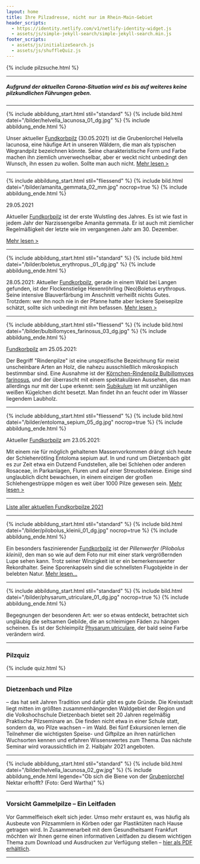 ```yaml
---
layout: home
title: Ihre Pilzadresse, nicht nur im Rhein-Main-Gebiet
header_scripts:
  - https://identity.netlify.com/v1/netlify-identity-widget.js
  - assets/js/simple-jekyll-search/simple-jekyll-search.min.js
footer_scripts:
  - assets/js/initializeSearch.js
  - assets/js/shuffleQuiz.js
---
```

{% include pilzsuche.html %}

- - -

##### Aufgrund der aktuellen Corona-Situation wird es bis auf weiteres keine pilzkundlichen Führungen geben.

- - -

{% include abbildung_start.html stil="standard" %}
{% include bild.html datei="/bilder/helvella_lacunosa_01_dg.jpg" %}
{% include abbildung_ende.html %}

Unser aktueller [Fundkorbpilz](AA "Glossar-") (30.05.2021) ist die Grubenlorchel Helvella lacunosa, eine häufige Art in unseren Wäldern, die man als typischen Wegrandpilz bezeichnen könnte. Seine charakteristische Form und Farbe machen ihn ziemlich unverwechselbar, aber er weckt nicht unbedingt den Wunsch, ihn essen zu wollen. Sollte man auch nicht.
[Mehr lesen >](/helvella-lacunosa-grubenlorchel)

- - -

{% include abbildung_start.html stil="fliessend" %}
{% include bild.html datei="/bilder/amanita_gemmata_02_mm.jpg" nocrop=true %}
{% include abbildung_ende.html %}

29.05.2021

Aktueller [Fundkorbpilz](AA "Glossar-") ist der erste Wulstling des Jahres. Es ist wie fast in jedem Jahr der Narzissengelbe Amanita gemmata. Er ist auch mit ziemlicher Regelmäßigkeit der letzte wie im vergangenen Jahr am 30. Dezember.

[Mehr lesen >](/pilze/amanita-gemmata-narzissengelber-wulstling)

<div style="clear: both"></div>

- - -

{% include abbildung_start.html stil="standard" %}
{% include bild.html datei="/bilder/boletus_erythropus._01_dg.jpg" %}
{% include abbildung_ende.html %}

28.05.2021: Aktueller [Fundkorbpilz](AA "Glossar-"), gerade in einem Wald bei Langen gefunden, ist der Flockenstielige Hexenröhrling (Neo)Boletus erythropus. Seine intensive Blauverfärbung im Anschnitt verheißt nichts Gutes. Trotzdem: wer ihn noch nie in der Pfanne hatte aber leckere Speisepilze schätzt, sollte sich unbedingt mit ihm befassen. [Mehr lesen >](/pilze/boletus-erythropus-flockenstieliger-hexenröhrling)

- - -

{% include abbildung_start.html stil="fliessend" %}
{% include bild.html datei="/bilder/bulbillomyces_farinosus_03_dg.jpg" %}
{% include abbildung_ende.html %}

[Fundkorbpilz](AA "Glossar-") am 25.05.2021:

Der Begriff "Rindenpilze" ist eine unspezifische Bezeichnung für meist unscheinbare Arten an Holz, die nahezu ausschließlich mikroskopisch bestimmbar sind. Eine Ausnahme ist der [Körnchen-Rindenpilz Bulbillomyces farinosus](/pilze/bulbillomyces-farinosus-körnchen-rindenpilz), und der überrascht mit einem spektakulären Aussehen, das man allerdings nur mit der Lupe erkennt: sein [Subikulum](Subikulum "Glossar") ist mit unzähligen weißen Kügelchen dicht besetzt. Man findet ihn an feucht oder im Wasser liegendem Laubholz. 

- - -

{% include abbildung_start.html stil="fliessend" %}
{% include bild.html datei="/bilder/entoloma_sepium_05_dg.jpg" nocrop=true %}
{% include abbildung_ende.html %}

Aktueller [Fundkorbpilz](AA "Glossar-") am 23.05.2021:

Mit einem nie für möglich gehaltenen Massenvorkommen drängt sich heute der Schlehenrötling Entoloma sepium auf. In und rund um Dietzenbach gibt es zur Zeit etwa ein Dutzend Fundstellen, alle bei Schlehen oder anderen Rosaceae, in Parkanlagen, Fluren und auf einer Streuobstwiese. Einige sind unglaublich dicht bewachsen, in einem einzigen der großen Schlehengestrüppe mögen es weit über 1000 Pilze gewesen sein. [Mehr lesen >](/pilze/entoloma-sepium-schlehenrötling)

<div style="clear: both"></div>

- - -

[Liste aller aktuellen Fundkorbpilze 2021](/artikel/liste-aller-aktuellen-fundkorbpilze-2021.html)

- - -

{% include abbildung_start.html stil="standard" %}
{% include bild.html datei="/bilder/pilobolus_kleinii_01_dg.jpg" nocrop=true %}
{% include abbildung_ende.html %}

Ein besonders faszinierender [Fundkorbpilz](AA "Glossar-") ist der *Pillenwerfer (Pilobolus kleinii)*, den man so wie auf dem Foto nur mit einer stark vergrößernden Lupe sehen kann. Trotz seiner Winzigkeit ist er ein bemerkenswerter Rekordhalter. Seine Sporenkapseln sind die schnellsten Flugobjekte in der belebten Natur. [Mehr lesen...](/pilze/pilobolus-kleinii-pillenwerfer)

- - -

{% include abbildung_start.html stil="standard" %}
{% include bild.html datei="/bilder/physarum_utriculare_01_dg.jpg" nocrop=true %}
{% include abbildung_ende.html %}

Begegnungen der besonderen Art: wer so etwas entdeckt, betrachtet sich ungläubig die seltsamen Gebilde, die an schleimigen Fäden zu hängen scheinen. Es ist der Schleimpilz [Physarum utriculare](/pilze/physarum-utriculare-fadenfruchtschleimpilz), der bald seine Farbe verändern wird.

- - -

### Pilzquiz

{% include quiz.html %}

- - -

### Dietzenbach und Pilze

– das hat seit Jahren Tradition und dafür gibt es gute Gründe. Die Kreisstadt liegt mitten im größten zusammenhängenden Waldgebiet der Region und die Volkshochschule Dietzenbach bietet seit 20 Jahren regelmäßig Praktische Pilzseminare an. Die finden nicht etwa in einer Schule statt, sondern da, wo Pilze wachsen – im Wald. Bei fünf Exkursionen lernen die Teilnehmer die wichtigsten Speise- und Giftpilze an ihren natürlichen Wuchsorten kennen und erfahren Wissenswertes zum Thema. Das nächste Seminar wird voraussichtlich im 2. Halbjahr 2021 angeboten.

- - -

{% include abbildung_start.html stil="standard" %}
{% include bild.html datei="/bilder/helvella_lacunosa_02_gw.jpg" %}
{% include abbildung_ende.html legende="Ob sich die Biene von der <a href='/pilze/helvella-lacunosa-grubenlorchel'>Grubenlorchel</a> Nektar erhofft?  (Foto: Gerd Wartha)" %}

- - -

### Vorsicht Gammelpilze – Ein Leitfaden

Vor Gammelfleisch ekelt sich jeder. Umso mehr erstaunt es, was häufig als Ausbeute von Pilzsammlern in Körben oder gar Plastiktüten nach Hause getragen wird. In Zusammenarbeit mit dem Gesundheitsamt Frankfurt möchten wir Ihnen gerne einen informativen Leitfaden zu diesem wichtigen Thema zum Download und Ausdrucken zur Verfügung stellen – [hier als PDF erhältlich](/assets/docs/Fundkorb.de-Gammelpilze.pdf).

- - -